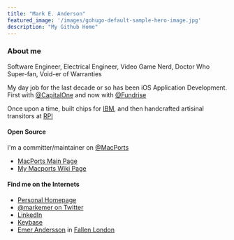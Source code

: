 ```yaml
---
title: "Mark E. Anderson"
featured_image: '/images/gohugo-default-sample-hero-image.jpg'
description: "My Github Home"
---
```


### About me

Software Engineer, Electrical Engineer, Video Game Nerd, Doctor Who Super-fan, Void-er of Warranties

My day job for the last decade or so has been iOS Application Development.
First with [@CapitalOne](https://github.com/capitalone) and now with [@Fundrise](https://github.com/fundrise)

Once upon a time, built chips for [IBM](https://www.ibm.com), and then handcrafted artisinal transitors at [RPI](https://www.rpi.edu)

#### Open Source

I'm a committer/maintainer on [@MacPorts](https://github.com/macports)

* [MacPorts Main Page](https://www.macports.org/)
* [My Macports Wiki Page](https://trac.macports.org/wiki/mark)

#### Find me on the Internets

* [Personal Homepage](http://www.emer.net)
* [@markemer on Twitter](https://www.twitter.com/markemer)
* [LinkedIn](https://www.linkedin.com/in/markemer)
* [Keybase](https://keybase.io/markemer)
* [Emer Andersson](https://www.fallenlondon.com/profile/Emer%20Andersson) in [Fallen London](https://www.fallenlondon.com)
